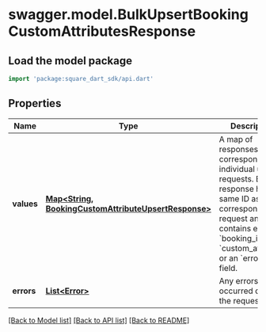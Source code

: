 # swagger.model.BulkUpsertBookingCustomAttributesResponse

## Load the model package
```dart
import 'package:square_dart_sdk/api.dart'
```

## Properties
Name | Type | Description | Notes
------------ | ------------- | ------------- | -------------
**values** | [**Map&lt;String, BookingCustomAttributeUpsertResponse&gt;**](BookingCustomAttributeUpsertResponse.md) | A map of responses that correspond to individual upsert requests. Each response has the same ID as the corresponding request and contains either a &#x60;booking_id&#x60; and &#x60;custom_attribute&#x60; or an &#x60;errors&#x60; field. | [optional] [default to {}]
**errors** | [**List&lt;Error&gt;**](Error.md) | Any errors that occurred during the request. | [optional] [default to []]

[[Back to Model list]](../README.md#documentation-for-models) [[Back to API list]](../README.md#documentation-for-api-endpoints) [[Back to README]](../README.md)

